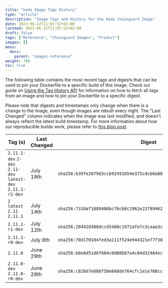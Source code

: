 ```yaml
---
title: "keda Image Tags History"
type: "article"
description: "Image Tags and History for the keda Chainguard Image"
date: 2023-06-22T11:07:52+02:00
lastmod: 2023-06-22T11:07:52+02:00
draft: false
tags: ["Reference", "Chainguard Images", "Product"]
images: []
menu:
  docs:
    parent: "images-reference"
weight: 700
toc: true
---
```


The following table contains the most recent tags and digests that can be used to pin your Dockerfile to a specific build of this image. Check our guide on [Using the Tag History API](/chainguard/chainguard-images/using-the-tag-history-api/) for information on how to fetch all tags from an image and how to pin your Dockerfile to a specific digest.

Please note that digests and timestamps only change when there is a change to the image, even though images are rebuilt every night. The "Last Changed" column indicates when the image was last modified, and doesn't always reflect the latest build timestamp. For more information about how our reproducible builds work, please refer to [this blog post](https://www.chainguard.dev/unchained/reproducing-chainguards-reproducible-image-builds).

| Tag (s)                                                       | Last Changed | Digest                                                                    |
|---------------------------------------------------------------|--------------|---------------------------------------------------------------------------|
|  `2.11.1-dev` `2-dev` `2.11-dev` `latest-dev` `2.11.1-r2-dev` | July 19th    | `sha256:b39fe2079d3ccb92491054e375cdcb0a085627099731bd4c84beaec52ca57024` |
|  `2` `latest` `2.11` `2.11.1`                                 | July 14th    | `sha256:7310af1889486bc76cb0c2962e22f894626ba548f4d09e29fc95c7cf4d5bd74e` |
|  `2.11.1-r1-dev`                                              | July 12th    | `sha256:284428488dccd5480c1972afefc3caaa3c32fa2b7997b9195e5b10e6d2ea71d3` |
|  `2.11.1-r0-dev`                                              | July 8th     | `sha256:70d170104fed3a111f524e944321e77f3874cfa9bc4905d489cafa06d5f647b1` |
|  `2.11.0`                                                     | June 29th    | `sha256:b8e8d51d6f684c0d80b07a4c04d32464ecfe8e96fde4e28d4207ec49c73b8968` |
|  `2.11.0-dev` `2.11.0-r0-dev`                                 | June 29th    | `sha256:c826d7e686f58e668de764cfc1e1e768cc78211ba200c821deb9393fef6532f9` |
